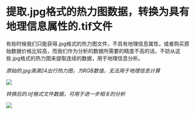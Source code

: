 # 提取.jpg格式的热力图数据，转换为具有地理信息属性的.tif文件
有些时候我们只能获得.jpg格式的热力图文件，不具有地理信息属性，或者购买原始数据价格比较高，而我们作为分析的数据所需要的精度不高的话，不妨从这些.jpg格式的热力图来提取连续的数据，用于地理信息分析。

_原始的.jpg滴滴24出行热力图，为RGB数值，无法用于地理信息计算_

![](https://github.com/richieBao/python-urbanPlanning/blob/master/images/15.png)

_转换后的.tif格式文件数据，可用于进一步相关的分析_

![](https://github.com/richieBao/python-urbanPlanning/blob/master/images/006.jpg)
